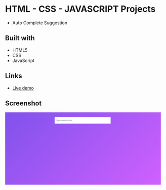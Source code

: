 # HTML - CSS - JAVASCRIPT Projects

- Auto Complete Suggestion

## Built with

- HTML5
- CSS
- JavaScript

## Links

- [Live demo](https://autosjs.netlify.app/)

## Screenshot

![screenshot](./assets/Auto%20Complete.png)
